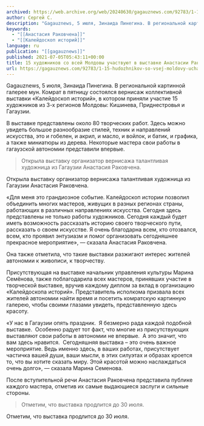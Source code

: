 ```yaml
---
archived: https://web.archive.org/web/20240630/gagauznews.com/92783/1-15-hudozhnikov-so-vsej-moldovy-uchastvuyut-v-vystavke-anastasii-rakovcheny-v-komrate.html
author: Сергей С.
description: "Gagauznews, 5 июля, Зинаида Пинегина. В региональной картинной галерее мун. Комрат в пятницу состоялся вернисаж коллективной выставки «Калейдоскоп историй», в котором приняли участие 15 художников из 3-х регионов Молдовы: Кишинева, Приднестровья и Гагаузии. В выставке представлены около 80 творческих работ. Здесь можно увидеть большое разнообразие стилей, техник и направлений искусства, это и гобелен, и акрил, и масло, и войлок, и батик, и графика, а также миниатюры из дерева. Некоторые мастера свои работы в гагаузской автономии представили впервые. Открыла выставку организатор вернисажа талантливая художница из Гагаузии Анастасия Раковчена. «Для меня это грандиозное событие. Калейдоскоп истории позволил объединить многих мастеров, живущих в […]"
keywords:
  - "[[Анастасия Раковчена]]"
  - "[[Калейдоскоп историй]]"
language: ru
publication: "[[gagauznews]]"
published: 2021-07-05T05:43:11+00:00
title: 15 художников со всей Молдовы участвуют в выставке Анастасии Раковченой в Комрате
url: https://gagauznews.com/92783/1-15-hudozhnikov-so-vsej-moldovy-uchastvuyut-v-vystavke-anastasii-rakovcheny-v-komrate.html
---
```


Gagauznews, 5 июля, Зинаида Пинегина. В региональной картинной галерее мун. Комрат в пятницу состоялся вернисаж коллективной выставки «Калейдоскоп историй», в котором приняли участие 15 художников из 3-х регионов Молдовы: Кишинева, Приднестровья и Гагаузии.

В выставке представлены около 80 творческих работ. Здесь можно увидеть большое разнообразие стилей, техник и направлений искусства, это и гобелен, и акрил, и масло, и войлок, и батик, и графика, а также миниатюры из дерева. Некоторые мастера свои работы в гагаузской автономии представили впервые.

> Открыла выставку организатор вернисажа талантливая художница из Гагаузии Анастасия Раковчена.

Открыла выставку организатор вернисажа талантливая художница из Гагаузии Анастасия Раковчена.



«Для меня это грандиозное событие. Калейдоскоп истории позволил объединить многих мастеров, живущих в разных регионах страны, работающих в различных направлениях искусства. Сегодня здесь представлены не только работы художников. Сегодня каждый будет иметь возможность рассказать историю своего творческого пути, рассказать о своем искусстве. Я очень благодарна всем, кто отозвался, всем, кто проявил энтузиазм и помог организовать сегодняшнее прекрасное мероприятие», — сказала Анастасия Раковчена.

Она также отметила, что такие выставки разжигают интерес жителей автономии к живописи, к творчеству.

Присутствующая на выставке начальник управления культуры Марина Семёнова, также поблагодарила всех мастеров, принявших участие в творческой выставке, вручив каждому диплом за вклад в организацию «Калейдоскопа историй». Представитель исполкома призвала всех жителей автономии найти время и посетить комратскую картинную галерею, чтобы своими глазами увидеть, представленную здесь красоту.

«У нас в Гагаузии опять праздник.  Я безмерно рада каждой подобной выставке.  Особенно радует тот факт, что многие из присутствующих выставляют свои работы в автономии не впервые.  А это значит, что вам здесь нравится.  Сегодняшняя выставка – это очень важное мероприятие. Ведь именно здесь, в ваших работах, присутствует частичка вашей души, ваши мысли, в этих силуэтах и образах кроется то, что вы хотите сказать миру. Этой красотой можно наслаждаться очень долго», — сказала Марина Семенова.

После вступительной речи Анастасия Раковчена представила публике каждого мастера, отметив их самые выдающиеся заслуги и сильные стороны.

> Отметим, что выставка продлится до 30 июля.

Отметим, что выставка продлится до 30 июля.